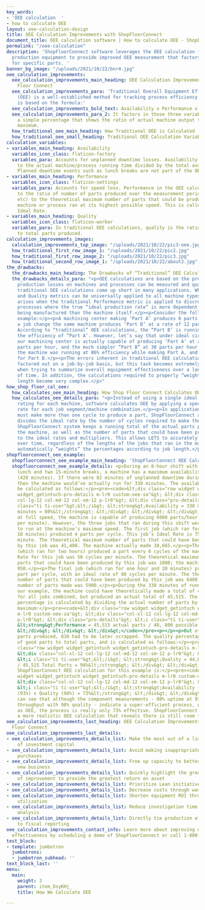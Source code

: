 ```yaml
---
key_words:
- 'OEE calculation  '
- how to calculate OEE
layout: oee-calculation-design
title: OEE Calculation Improvements with ShopFloorConnect
document_title: OEE calculation software | How to calculate OEE - ShopFloorConnect
permalink: "/oee-calculation"
description: 'ShopFloorConnect software leverages the OEE calculation formula for
  production equipment to provide improved OEE measurement that factors in performance
  for specific parts. '
banner_bg_image: "/uploads/2021/10/22/bnr4.jpg"
oee_calculation_improvements:
  oee_calculation_improvements_main_heading: OEE Calculation Improvements with Shop
    Floor Connect
  oee_calculation_improvements_para: 'Traditional Overall Equipment Effectiveness
    (OEE) is a well-established method for tracking process efficiency. An OEE calculation
    is based on the formula:'
  oee_calculation_improvements_bold_text: Availability x Performance x Quality = OEE
  oee_calculation_improvements_para_2: It factors in those three variables and displays
    a simple percentage that shows the ratio of actual machine output to its theoretical
    maximum.
  how_traditional_oee_main_heading: How Traditional OEE is Calculated
  how_traditional_oee_small_heading: Traditional OEE Calculation Variables
calculation_variables:
- variables_main_heading: Availability
  variables_icon_class: flaticon-factory
  variables_para: Accounts for unplanned downtime losses. Availability It is equal
    to the actual machine/process running time divided by the total available time.
    Planned downtime events such as lunch breaks are not part of the OEE calculation.
- variables_main_heading: Performance
  variables_icon_class: flaticon-settings
  variables_para: Accounts for speed loss. Performance in the OEE calculation is equal
    to the ratio of number of parts produced over the measurement period (shift, day,
    etc) to the theoretical maximum number of parts that could be produced if the
    machine or process ran at its highest possible speed. This is called the Machine
    Ideal Rate.
- variables_main_heading: Quality
  variables_icon_class: flaticon-worker
  variables_para: In traditional OEE calculations, quality is the ratio of good parts
    to total parts produced.
calculation_improvements_images:
  calculation_improvements_top_image: "/uploads/2021/10/22/pic3-oee.jpg"
  how_traditional_first_row_image_1: "/uploads/2021/10/22/pic2.jpg"
  how_traditional_first_row_image_2: "/uploads/2021/10/22/pic3.jpg"
  how_traditional_second_row_image_1: "/uploads/2021/10/22/about2.jpg"
the_drawbacks:
  the_drawbacks_main_heading: The Drawbacks of “Traditional” OEE Calculations
  the_drawbacks_details_para: "<p>OEE calculations are based on the premise that all
    production losses on machines and processes can be measured and quantified.</p><p>But,
    traditional OEE calculations come up short in many applications. While the Availability
    and Quality metrics can be universally applied to all machine types, difficulty
    arises when the traditional Performance metric is applied to discrete manufacturing
    processes where the true “ideal production rate” is more dependent on the parts
    being manufactured than the machine itself.</p><p>Consider the following OEE Calculation
    example:</p><p>A machining center making ‘Part A’ produces 6 parts per hour. After
    a job change the same machine produces ‘Part B’ at a rate of 12 parts per hour.
    According to “traditional” OEE calculations, the “Part B’ is running at twice
    the efficiency of “Part A’. However, let’s say that under ideal circumstances,
    our machining center is actually capable of producing ‘Part A’ at a rate of 7
    parts per hour, and the much simpler “Part B” at 30 parts per hour.</p><p>In actuality,
    the machine was running at 86% efficiency while making Part A, and only 40% efficiency
    for Part B.</p><p>The errors inherent in traditional OEE calculations can be manually
    factored out on a job-by-job basis, but this task becomes extremely difficult
    when trying to summarize overall equipment effectiveness over a longer period
    of time. In addition, the calculations required to properly “weight” jobs of varying
    length become very complex.</p>"
how_shop_floor_cal_oee:
  how_calculates_oee_main_heading: How Shop Floor Connect Calculates OEE
  how_calculates_oee_details_para: "<p>Instead of using a single ideal performance
    rating for each machine, software calculates OEE by applying a specific ideal
    rate for each job segment/machine combination.</p><p>In applications where a machine
    must make more than one cycle to produce a part, ShopFloorConnect automatically
    divides the ideal rate by the number of cycles required to make the part.</p><p>The
    ShopFloorConnect system keeps a running total of the actual parts produced by
    the machine, as well as the number of parts that could have been produced according
    to the ideal rates and multipliers. This allows LETS to accurately summarize performance
    over time, regardless of the lengths of the jobs that ran in the machine. LETS
    automatically “weights” the percentages according to job length.</p>"
shopfloorconnect_oee_example:
  shopfloorconnect_oee_example_main_heading: 'ShopFloorConnect OEE Calculation Example:'
  shopfloorconnect_oee_example_details: <p>During an 8-hour shift with 1/2 hour for
    lunch and two 15-minute breaks, a machine has a maximum availability of 7 hours
    (420 minutes). If there were 82 minutes of unplanned downtime during the shift,
    then the machine would’ve actually run for 338 minutes. The availability would
    be calculated as follows:</p><pre><code>&lt;div class="row widget widget_getintuch
    widget_getintuch-pro-details m-lr0 custom-oee-sa"&gt; &lt;div class="col-xl-12
    col-lg-12 col-md-12 col-sm-12 p-lr0"&gt; &lt;div class="pro-details"&gt; &lt;i
    class="ti ti-user"&gt;&lt;/i&gt; &lt;strong&gt;Availability = 338 minutes / 420
    minutes = 80%&lt;/strong&gt; &lt;/div&gt; &lt;/div&gt; &lt;/div&gt;</code></pre><p></p><p>Running
    at full speed, the machine is capable of producing 6000 parts/hour (or 100 parts
    per minute). However, the three jobs that ran during this shift were not designed
    to run at the machine’s maximum speed. The first job (which ran for 2 hours and
    18 minutes) produced 4 parts per cycle. This job’s Ideal Rate is 75 cycles per
    minute. The theoretical maximum number of parts that could have been produced
    by this job was 41,400. The machine actually made 38,665.</p><p>The second job
    (which ran for two hours) produced a part every 6 cycles of the machine. The Ideal
    Rate for this job was 50 cycles per minute. The theoretical maximum number of
    parts that could have been produced by this job was 1000; the machine produced
    950.</p><p>The final job (which ran for one hour and 20 minutes) produced one
    part per cycle, with an ideal rate of 80 cycles per minute. The theoretical maximum
    number of parts that could have been produced by this job was 6400; the actual
    number of parts made was 5900.</p><p>During the 338 minutes of running time in
    our example, the machine could have theoretically made a total of 48,800 parts
    for all jobs combined, but produced an actual total of 45,515. The performance
    percentage is calculated by dividing the actual number of parts by the theoretical
    maximum:</p><pre><code>&lt;div class="row widget widget_getintuch widget_getintuch-pro-details
    m-lr0 custom-oee-sa"&gt; &lt;div class="col-xl-12 col-lg-12 col-md-12 col-sm-12
    p-lr0"&gt; &lt;div class="pro-details"&gt; &lt;i class="ti ti-user"&gt;&lt;/i&gt;
    &lt;strong&gt;Performance = 45,515 actual parts / 48, 800 possible parts = 93%&lt;/strong&gt;
    &lt;/div&gt; &lt;/div&gt; &lt;/div&gt;</code></pre><p></p><p>Out of the 45,515
    parts produced, 830 had to be later scrapped. The quality percentage is the ratio
    of good parts to total parts, and is calculated as follows:</p><pre><code>&lt;div
    class="row widget widget_getintuch widget_getintuch-pro-details m-lr0 custom-oee-sa"&gt;
    &lt;div class="col-xl-12 col-lg-12 col-md-12 col-sm-12 p-lr0"&gt; &lt;div class="pro-details"&gt;
    &lt;i class="ti ti-user"&gt;&lt;/i&gt; &lt;strong&gt;Quality = 44,685 Good Parts
    / 45,515 Total Parts = 98%&lt;/strong&gt; &lt;/div&gt; &lt;/div&gt; &lt;/div&gt;</code></pre><p>The
    ShopFloorConnect OEE calculation for this example is:</p><pre><code>&lt;div class="row
    widget widget_getintuch widget_getintuch-pro-details m-lr0 custom-oee-sa"&gt;
    &lt;div class="col-xl-12 col-lg-12 col-md-12 col-sm-12 p-lr0"&gt; &lt;div class="pro-details"&gt;
    &lt;i class="ti ti-user"&gt;&lt;/i&gt; &lt;strong&gt;Availability (80%) x Performance
    (93%) x Quality (98%) = 73%&lt;/strong&gt; &lt;/div&gt; &lt;/div&gt; &lt;/div&gt;</code></pre><p></p><p>You
    can see that although the component measurements - 80% uptime at 93% of maximum
    throughput with 98% quality - indicate a super-efficient process, when taken together
    as OEE, the process is really only 73% effective. ShopFloorConnect software provides
    a more realistic OEE calculation that reveals there is still room for improvement.</p>
oee_calculation_improvements_last_heading: OEE Calculation Improvements with Shop
  Floor Connect
oee_calculation_improvements_last_details:
- oee_calculation_improvements_details_list: Make the most out of a limited amount
    of investment capital
- oee_calculation_improvements_details_list: Avoid making inappropriate equipment
    purchases
- oee_calculation_improvements_details_list: Free up capacity to better compete for
    new business
- oee_calculation_improvements_details_list: Quickly highlight the greatest areas
    of improvement to provide the greatest return on asset
- oee_calculation_improvements_details_list: Prioritize Lean initiatives
- oee_calculation_improvements_details_list: Decrease costs through waste elimination
- oee_calculation_improvements_details_list: Shorten equipment ROI through increased
    utilization
- oee_calculation_improvements_details_list: Reduce investigation time for root cause
    analysis
- oee_calculation_improvements_details_list: Directly tie production efficiencies
    to fiscal reporting
oee_calculation_improvements_contact_info: Learn more about improving overall equipment
  effectiveness by scheduling a demo of ShopFloorConnect or call 1-800-586-TECH (8324).
test_block:
- template: jumbotron
  jumbotrons:
  - jumbotron_subhead: ''
text_block_last: ''
menu:
  main:
    weight: 3
    parent: item_DsyKHj_
    title: How We Calculate OEE

---
```

